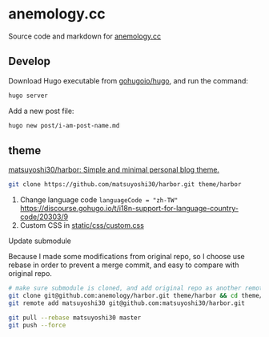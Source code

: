 # anemology.cc

Source code and markdown for [anemology.cc](https://anemology.cc/)

## Develop

Download Hugo executable from [gohugoio/hugo](https://github.com/gohugoio/hugo/releases), and run the command:

```bash
hugo server
```

Add a new post file:

```bash
hugo new post/i-am-post-name.md
```

## theme

[matsuyoshi30/harbor: Simple and minimal personal blog theme.](https://github.com/matsuyoshi30/harbor)

```bash
git clone https://github.com/matsuyoshi30/harbor.git theme/harbor
```

1. Change language code `languageCode = "zh-TW"`  
  <https://discourse.gohugo.io/t/i18n-support-for-language-country-code/20303/9>
1. Custom CSS in [static/css/custom.css](static/css/custom.css)

Update submodule

Because I made some modifications from original repo, so I choose use rebase in order to prevent a merge commit, and easy to compare with original repo.

```bash
# make sure submodule is cloned, and add original repo as another remote
git clone git@github.com:anemology/harbor.git theme/harbor && cd theme/harbor
git remote add matsuyoshi30 git@github.com:matsuyoshi30/harbor.git

git pull --rebase matsuyoshi30 master
git push --force
```
